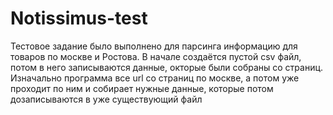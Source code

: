 # Notissimus-test
Тестовое задание было выполнено для парсинга информацию для товаров по москве и Ростова. В начале создаётся пустой csv файл, потом в него записываются данные, окторые были собраны со страниц. Изначально программа все  url со страниц по москве, а потом уже проходит по ним и собирает нужные данные, которые потом дозаписываются в уже существующий файл
